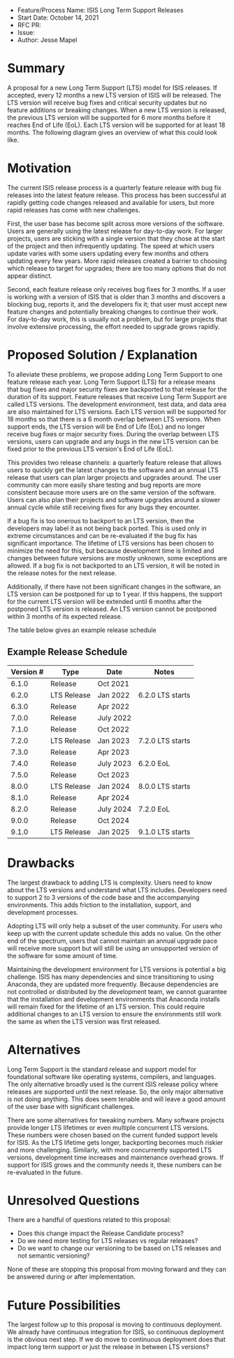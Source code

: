 - Feature/Process Name: ISIS Long Term Support Releases
- Start Date: October 14, 2021
- RFC PR:
- Issue:
- Author: Jesse Mapel

<!-- This is a comment block that is not visible. We provide some instructions in here. When submitting an RFC please copy this template into a new wiki page titled RFC#:Title, where the number is the next incrementing number. If you would like to submit an RFC, but are unable to edit the wiki, please open an issue and we will assist you in getting your RFC posted. Please fill in, to the largest extent possible, the template below describing your RFC. After that, be active on the associated issue and we can move the RFC through the process.-->

# Summary
A proposal for a new Long Term Support (LTS) model for ISIS releases. If accepted, every 12 months a new LTS version of ISIS will be released. The LTS version will receive bug fixes and critical security updates but no feature additions or breaking changes. When a new LTS version is released, the previous LTS version will be supported for 6 more months before it reaches End of Life (EoL). Each LTS version will be supported for at least 18 months. The following diagram gives an overview of what this could look like.

# Motivation
The current ISIS release process is a quarterly feature release with bug fix releases into the latest feature release. This process has been successful at rapidly getting code changes released and available for users, but more rapid releases has come with new challenges.

First, the user base has become split across more versions of the software. Users are generally using the latest release for day-to-day work. For larger projects, users are sticking with a single version that they chose at the start of the project and then infrequently updating. The speed at which users update varies with some users updating every few months and others updating every few years. More rapid releases created a barrier to choosing which release to target for upgrades; there are too many options that do not appear distinct.

Second, each feature release only receives bug fixes for 3 months. If a user is working with a version of ISIS that is older than 3 months and discovers a blocking bug, reports it, and the developers fix it; that user must accept new feature changes and potentially breaking changes to continue their work. For day-to-day work, this is usually not a problem, but for large projects that involve extensive processing, the effort needed to upgrade grows rapidly.

# Proposed Solution / Explanation
To alleviate these problems, we propose adding Long Term Support to one feature release each year. Long Term Support (LTS) for a release means that bug fixes and major security fixes are backported to that release for the duration of its support. Feature releases that receive Long Term Support are called LTS versions. The development environment, test data, and data area are also maintained for LTS versions. Each LTS version will be supported for 18 months so that there is a 6 month overlap between LTS versions. When support ends, the LTS version will be End of Life (EoL) and no longer receive bug fixes or major security fixes. During the overlap between LTS versions, users can upgrade and any bugs in the new LTS version can be fixed prior to the previous LTS version's End of Life (EoL).

This provides two release channels: a quarterly feature release that allows users to quickly get the latest changes to the software and an annual LTS release that users can plan larger projects and upgrades around. The user community can more easily share testing and bug reports are more consistent because more users are on the same version of the software. Users can also plan their projects and software upgrades around a slower annual cycle while still receiving fixes for any bugs they encounter.

If a bug fix is too onerous to backport to an LTS version, then the developers may label it as not being back ported. This is used only in extreme circumstances and can be re-evaluated if the bug fix has significant importance. The lifetime of LTS versions has been chosen to minimize the need for this, but because development time is limited and changes between future versions are mostly unknown, some exceptions are allowed. If a bug fix is not backported to an LTS version, it will be noted in the release notes for the next release.

Additionally, if there have not been significant changes in the software, an LTS version can be postponed for up to 1 year. If this happens, the support for the current LTS version will be extended until 6 months after the postponed LTS version is released. An LTS version cannot be postponed within 3 months of its expected release.

The table below gives an example release schedule

## Example Release Schedule
| Version # | Type | Date | Notes |
|--------|------------|-----------|------------------|
| 6.1.0 | Release | Oct 2021 | |
| 6.2.0 | LTS Release | Jan 2022 | 6.2.0 LTS starts |
| 6.3.0 | Release | Apr 2022 | |
| 7.0.0 | Release | July 2022 | |
| 7.1.0 | Release | Oct 2022 | |
| 7.2.0 | LTS Release | Jan 2023 | 7.2.0 LTS starts |
| 7.3.0 | Release | Apr 2023 | |
| 7.4.0 | Release | July 2023 | 6.2.0 EoL |
| 7.5.0 | Release | Oct 2023 | |
| 8.0.0 | LTS Release | Jan 2024 | 8.0.0 LTS starts |
| 8.1.0 | Release | Apr 2024 | |
| 8.2.0 | Release | July 2024 | 7.2.0 EoL |
| 9.0.0 | Release | Oct 2024 | |
| 9.1.0 | LTS Release | Jan 2025 | 9.1.0 LTS starts |

# Drawbacks
The largest drawback to adding LTS is complexity. Users need to know about the LTS versions and understand what LTS includes. Developers need to support 2 to 3 versions of the code base and the accompanying environments. This adds friction to the installation, support, and development processes.

Adopting LTS will only help a subset of the user community. For users who keep up with the current update schedule this adds no value. On the other end of the spectrum, users that cannot maintain an annual upgrade pace will receive more support but will still be using an unsupported version of the software for some amount of time.

Maintaining the development environment for LTS versions is potential a big challenge. ISIS has many dependencies and since transitioning to using Anaconda, they are updated more frequently. Because dependencies are not controlled or distributed by the development team, we cannot guarantee that the installation and development environments that Anaconda installs will remain fixed for the lifetime of an LTS version. This could require additional changes to an LTS version to ensure the environments still work the same as when the LTS version was first released.

# Alternatives
Long Term Support is the standard release and support model for foundational software like operating systems, compilers, and languages. The only alternative broadly used is the current ISIS release policy where releases are supported until the next release. So, the only major alternative is not doing anything. This does seem tenable and will leave a good amount of the user base with significant challenges.

There are some alternatives for tweaking numbers. Many software projects provide longer LTS lifetimes or even multiple concurrent LTS versions. These numbers were chosen based on the current funded support levels for ISIS. As the LTS lifetime gets longer, backporting becomes much riskier and more challenging. Similarly, with more concurrently supported LTS versions, development time increases and maintenance overhead grows. If support for ISIS grows and the community needs it, these numbers can be re-evaluated in the future.

# Unresolved Questions
There are a handful of questions related to this proposal:

 - Does this change impact the Release Candidate process?
 - Do we need more testing for LTS releases vs regular releases?
 - Do we want to change our versioning to be based on LTS releases and not semantic versioning?

 None of these are stopping this proposal from moving forward and they can be answered during or after implementation.

# Future Possibilities
The largest follow up to this proposal is moving to continuous deployment. We already have continuous integration for ISIS, so continuous deployment is the obvious next step. If we do move to continuous deployment does that impact long term support or just the release in between LTS versions?